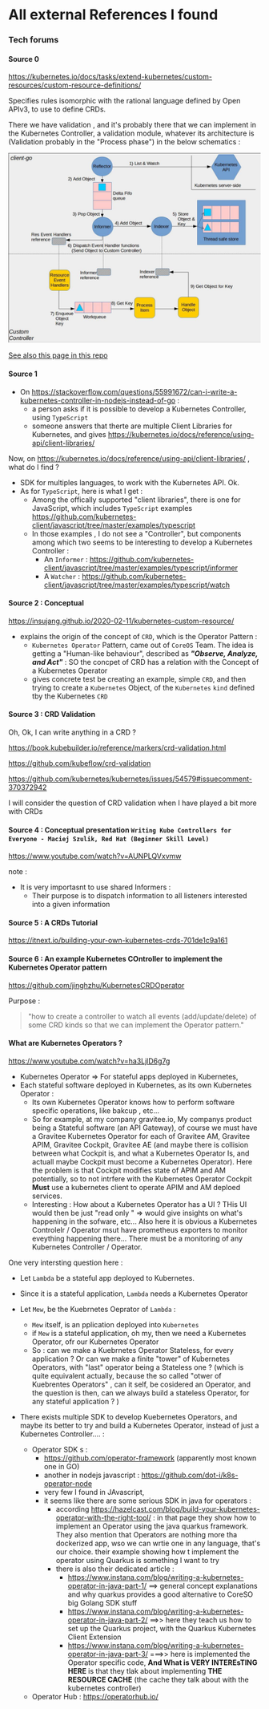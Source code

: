 # All external References I found

### Tech forums

#### Source 0

https://kubernetes.io/docs/tasks/extend-kubernetes/custom-resources/custom-resource-definitions/

Specifies rules isomorphic with the rational language defined by Open APIv3, to use to define CRDs.

There we have validation , and it's probably there that we can implement in the Kubernetes Controller, a validation module, whatever its architecture is (Validation probably in the "Process phase") in the below schematics :

![How A Kubernetes Controller Should Work](../../what-is/a-kubernetes-controller/images/client-go-controller-interaction.jpeg)

[See also this page in this repo](../../what-is/a-kubernetes-controller)

#### Source 1

* On https://stackoverflow.com/questions/55991672/can-i-write-a-kubernetes-controller-in-nodejs-instead-of-go :
  * a person asks if it is possible to develop a Kubernetes Controller, using `TypeScript`
  * someone answers that therte are multiple Client Libraries for Kubernetes, and gives https://kubernetes.io/docs/reference/using-api/client-libraries/


Now, on https://kubernetes.io/docs/reference/using-api/client-libraries/ , what do I find ?
* SDK for multiples languages, to work with the Kubernetes API. Ok.
* As for `TypeScript`, here is what I get :
  * Among the offically supported "client libraries", there is one for JavaScript, which includes `TypeScript` examples https://github.com/kubernetes-client/javascript/tree/master/examples/typescript
  * In those examples , I do not see a "Controller", but components among which two seems to be interesting to develop a Kubernetes Controller :
    * An `Informer` : https://github.com/kubernetes-client/javascript/tree/master/examples/typescript/informer
    * A `Watcher` : https://github.com/kubernetes-client/javascript/tree/master/examples/typescript/watch

#### Source 2 : Conceptual

https://insujang.github.io/2020-02-11/kubernetes-custom-resource/

* explains the origin of the concept of `CRD`, which is the Operator Pattern :
  * `Kubernetes Operator` Pattern, came out of `CoreOS` Team. The idea is getting a "Human-like behaviour", described as _**"Observe, Analyze, and Act"**_ :  SO the concpet of CRD has a relation with the Concept of a Kubernetes Operator
  * gives concrete test be creating an example, simple `CRD`, and then trying to create a `Kubernetes` Object, of the `Kubernetes` `kind` defined tby the Kubernetes `CRD`



#### Source 3 : CRD Validation

Oh, Ok, I can write anything in a CRD ?

https://book.kubebuilder.io/reference/markers/crd-validation.html

https://github.com/kubeflow/crd-validation

https://github.com/kubernetes/kubernetes/issues/54579#issuecomment-370372942

I will consider the question of CRD validation when I have played a bit more with CRDs



#### Source 4 : Conceptual presentation `Writing Kube Controllers for Everyone - Maciej Szulik, Red Hat (Beginner Skill Level)`

https://www.youtube.com/watch?v=AUNPLQVxvmw

note :
* It is very importasnt to use shared Informers :
  * Their purpose is to dispatch information to all listeners interested into a given information


#### Source 5 : A CRDs Tutorial

https://itnext.io/building-your-own-kubernetes-crds-701de1c9a161


#### Source 6 : An example Kubernetes COntroller to implement the Kubernetes Operator pattern


https://github.com/jinghzhu/KubernetesCRDOperator

Purpose :

>  "how to create a controller to watch all events (add/update/delete) of some CRD kinds so that we can implement the Operator pattern."

#### What are Kubernetes Operators ?


https://www.youtube.com/watch?v=ha3LjlD6g7g


* Kubernetes Operator => For stateful apps deployed in Kubernetes,
* Each stateful software deployed in Kubernetes, as its own Kubernetes Operator :
  * Its own Kubernetes Operator knows how to perform software specific operations, like bakcup , etc...
  * So for example, at my company gravitee.io, My companys product being a Stateful software (an API Gateway), of course we must have a Gravitee Kubernetes Operator for each of Gravitee AM, Gravitee APIM, Gravitee Cockpit, Gravitee AE (and maybe there  is collision between what Cockpit is, and what a Kubernetes Operator Is, and actuall maybe Cockpit must become a Kubernetes Operator). Here the problem is that Cockpit modifies state of APIM and AM potentially, so to not intrfere with the Kubernetes Operator Cockpit **Must** use a kubernetes client to operate APIM and AM deploed services.
  * Interesting : How about a Kubernetes Operator has a UI ? THis UI would then be just "read only " => would give insights on what's happening in the sofware, etc... Also here it is obvious a Kubernetes Controlelr / Operator msut have prometheus exporters to monitor eveything happening there... There must be a monitoring of any Kubernetes Controller / Operator.

One very intersting question here :
* Let `Lambda` be a stateful app deployed to Kubernetes.
* Since it is a stateful application, `Lambda` needs a Kubernetes Operator
* Let `Mew`, be the Kuebrnetes Oeprator of `Lambda` :
  * `Mew` itself, is an pplication deployed into `Kubernetes`
  * if `Mew` is a stateful application, oh my, then we need a Kubernetes Operator, ofr our Kubernetes Operator
  * So : can we make a Kuebrnetes Operator Stateless, for every application ? Or can we make a finite "tower" of Kubernetes Operators, with "last" operator being a Stateless one ? (which is quite equivalent actually, because the so called "otwer of Kuebrentes Operators" , can it self, be cosidered an Operator, and the question is then, can we always build a stateless Operator, for any stateful application ? )



* There exists multiple SDK to develop Kuebernetes Operators, and maybe its better to try and build a Kubernetes Operator, instead of just a Kubernetes Controller.... :
  * Operator SDK s :
    * https://github.com/operator-framework (apparently most known one in GO)
    * another in nodejs javascript : https://github.com/dot-i/k8s-operator-node
    * very few I found in JAvascript,
    * it seems like there are some serious SDK in java for operators :
      * according https://hazelcast.com/blog/build-your-kubernetes-operator-with-the-right-tool/ : in that page they show how to implement an Operator using the java quarkus framework. They also mention that Operators are nothing more tha dockerized app, wso we can wrtie one in any language, that's our choice. their example showing how t implement the operator using Quarkus is something I want to try
      * there is also their dedicated article :
        * https://www.instana.com/blog/writing-a-kubernetes-operator-in-java-part-1/ ==> general concept explanations and why quarkus provides a good alternative to CoreSO big Golang SDK stuff
        * https://www.instana.com/blog/writing-a-kubernetes-operator-in-java-part-2/ ==>> here they teach us how to set up the Quarkus project, with the Quarkus Kubernetes Client Extension
        * https://www.instana.com/blog/writing-a-kubernetes-operator-in-java-part-3/ ===>> here is implemented the Operator specific code, **And What is VERY INTEREsTING HERE** is that they tlak about implementing **THE RESOURCE CACHE** (the cache they talk about with the kubernetes controller)
  * Operator Hub : https://operatorhub.io/
